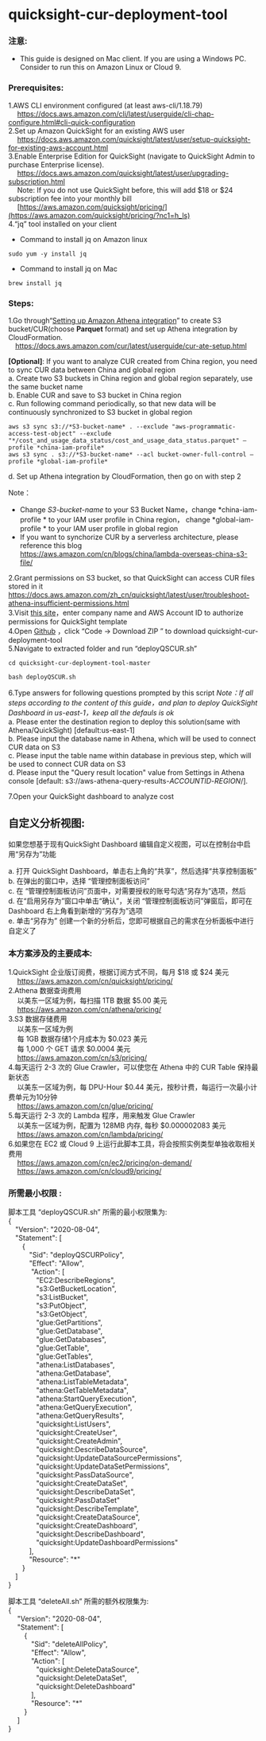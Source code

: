 # quicksight-cur-deployment-tool

### 注意: 

* This guide is designed on Mac client. If you are using a Windows PC. Consider to run this on Amazon Linux or Cloud 9.

### **Prerequisites:**

1.AWS CLI environment configured (at least aws-cli/1.18.79)  
&emsp;    https://docs.aws.amazon.com/cli/latest/userguide/cli-chap-configure.html#cli-quick-configuration  
2.Set up Amazon QuickSight for an existing AWS user  
&emsp;    https://docs.aws.amazon.com/quicksight/latest/user/setup-quicksight-for-existing-aws-account.html  
3.Enable Enterprise Edition for QuickSight (navigate to QuickSight Admin to purchase Enterprise license).  
&emsp;    https://docs.aws.amazon.com/quicksight/latest/user/upgrading-subscription.html  
&emsp;    Note: If you do not use QuickSight before, this will add $18 or $24 subscription fee into your monthly bill  
&emsp;    [https://aws.amazon.com/quicksight/pricing/](https://aws.amazon.com/quicksight/pricing/?nc1=h_ls)  
4.“jq” tool installed on your client  

*   Command to install jq on Amazon linux  

```
sudo yum -y install jq
```

*   Command to install jq on Mac  

```
brew install jq
```




### **Steps:**

1.Go through“[Setting up Amazon Athena integration](https://docs.aws.amazon.com/cur/latest/userguide/cur-ate-setup.html)” to create S3 bucket/CUR(choose **Parquet** format) and set up Athena integration by CloudFormation.  
&emsp;https://docs.aws.amazon.com/cur/latest/userguide/cur-ate-setup.html  

**[Optional]**: If you want to analyze CUR created from China region, you need to sync CUR data between China and global region  
a. Create two S3 buckets in China region and global region separately, use the same bucket name  
b. Enable CUR and save to S3 bucket in China region  
c. Run following command periodically, so that new data will be continuously synchronized to S3 bucket in global region  

```
aws s3 sync s3://*S3-bucket-name* . --exclude "aws-programmatic-access-test-object" --exclude "*/cost_and_usage_data_status/cost_and_usage_data_status.parquet" —profile *china-iam-profile*
aws s3 sync . s3://*S3-bucket-name* --acl bucket-owner-full-control —profile *global-iam-profile*
```

d. Set up Athena integration by CloudFormation, then go on with step 2  

Note：  

* Change *S3-bucket-name* to your S3 Bucket Name，change *china-iam-profile * to your IAM user profile in China region， change  *global-iam-profile * to your IAM user profile in global region
* If you want to synchorize CUR by a serverless architecture, please reference this blog  
https://aws.amazon.com/cn/blogs/china/lambda-overseas-china-s3-file/  

2.Grant permissions on S3 bucket, so that QuickSight can access CUR files stored in it
&emsp;    https://docs.aws.amazon.com/zh_cn/quicksight/latest/user/troubleshoot-athena-insufficient-permissions.html  
3.Visit [this site](https://d12s69h9il8nze.cloudfront.net/)，enter company name and AWS Account ID to authorize permissions for QuickSight template  
4.Open [Github](https://github.com/adamhucn/quicksight-cur-deployment-tool) ，click “Code → Download ZIP ” to download quicksight-cur-deployment-tool[](https://github.com/adamhucn/quicksight-cur-deployment-tool)  
5.Navigate to extracted folder and run “deployQSCUR.sh”  

```
cd quicksight-cur-deployment-tool-master
```
```
bash deployQSCUR.sh
```

6.Type answers for following questions prompted by this script
*Note：If all steps according to the content of this guide，and plan to deploy QuickSight Dashboard in us-east-1，keep all the defauls is ok*  
a. Please enter the destination region to deploy this solution(same with Athena/QuickSight) [default:us-east-1]  
b. Please input the database name in Athena, which will be used to connect CUR data on S3  
c. Please input the table name within database in previous step, which will be used to connect CUR data on S3  
d. Please input the "Query result location" value from Settings in Athena console [default: s3://aws-athena-query-results-*ACCOUNTID*-*REGION*/].  

7.Open your QuickSight dashboard to analyze cost  

## **自定义分析视图:**  

如果您想基于现有QuickSight Dashboard 编辑自定义视图，可以在控制台中启用“另存为”功能  

a. 打开 QuickSight Dashboard，单击右上角的“共享”，然后选择“共享控制面板”  
b. 在弹出的窗口中，选择 “管理控制面板访问”  
c. 在 “管理控制面板访问”页面中，对需要授权的账号勾选“另存为”选项，然后  
d. 在“启用另存为”窗口中单击“确认”，关闭 “管理控制面板访问”弹窗后，即可在 Dashboard 右上角看到新增的“另存为”选项  
e. 单击“另存为” 创建一个新的分析后，您即可根据自己的需求在分析面板中进行自定义了  

### 本方案涉及的主要成本:  

1.QuickSight 企业版订阅费，根据订阅方式不同，每月 $18 或 $24 美元  
&emsp;    https://aws.amazon.com/cn/quicksight/pricing/  
2.Athena 数据查询费用  
&emsp;    以美东一区域为例，每扫描 1TB 数据 $5.00 美元  
&emsp;    https://aws.amazon.com/cn/athena/pricing/  
3.S3 数据存储费用  
&emsp;    以美东一区域为例  
&emsp;    每 1GB 数据存储1个月成本为 $0.023 美元  
&emsp;    每 1,000 个 GET 请求 $0.0004 美元  
&emsp;    https://aws.amazon.com/cn/s3/pricing/  
4.每天运行 2-3 次的 Glue Crawler，可以使您在 Athena 中的 CUR Table 保持最新状态  
&emsp;    以美东一区域为例，每 DPU-Hour $0.44 美元，按秒计费，每运行一次最小计费单元为10分钟  
&emsp;    https://aws.amazon.com/cn/glue/pricing/  
5.每天运行 2-3 次的 Lambda 程序，用来触发 Glue Crawler  
&emsp;    以美东一区域为例，配置为 128MB 内存, 每秒 $0.000002083 美元  
&emsp;    https://aws.amazon.com/cn/lambda/pricing/  
6.如果您在 EC2 或 Cloud 9 上运行此脚本工具，将会按照实例类型单独收取相关费用  
&emsp;    https://aws.amazon.com/cn/ec2/pricing/on-demand/  
&emsp;    https://aws.amazon.com/cn/cloud9/pricing/  

### **所需最小权限 :**  

脚本工具 “deployQSCUR.sh” 所需的最小权限集为:  
{  
&emsp;"Version": "2020-08-04",  
&emsp;"Statement": [  
&emsp;&emsp;{  
&emsp;&emsp;&emsp;"Sid": "deployQSCURPolicy",  
&emsp;&emsp;&emsp;"Effect": "Allow",  
&emsp;&emsp;&emsp; "Action": [  
&emsp;&emsp;&emsp;&emsp;"EC2:DescribeRegions",  
&emsp;&emsp;&emsp;&emsp;"s3:GetBucketLocation",  
&emsp;&emsp;&emsp;&emsp;"s3:ListBucket",  
&emsp;&emsp;&emsp;&emsp;"s3:PutObject",  
&emsp;&emsp;&emsp;&emsp;"s3:GetObject",  
&emsp;&emsp;&emsp;&emsp;"glue:GetPartitions",  
&emsp;&emsp;&emsp;&emsp;"glue:GetDatabase",  
&emsp;&emsp;&emsp;&emsp;"glue:GetDatabases",  
&emsp;&emsp;&emsp;&emsp;"glue:GetTable",  
&emsp;&emsp;&emsp;&emsp;"glue:GetTables",  
&emsp;&emsp;&emsp;&emsp;"athena:ListDatabases",  
&emsp;&emsp;&emsp;&emsp;"athena:GetDatabase",  
&emsp;&emsp;&emsp;&emsp;"athena:ListTableMetadata",  
&emsp;&emsp;&emsp;&emsp;"athena:GetTableMetadata",  
&emsp;&emsp;&emsp;&emsp;"athena:StartQueryExecution",  
&emsp;&emsp;&emsp;&emsp;"athena:GetQueryExecution",  
&emsp;&emsp;&emsp;&emsp;"athena:GetQueryResults",  
&emsp;&emsp;&emsp;&emsp;"quicksight:ListUsers",  
&emsp;&emsp;&emsp;&emsp;"quicksight:CreateUser",  
&emsp;&emsp;&emsp;&emsp;"quicksight:CreateAdmin",  
&emsp;&emsp;&emsp;&emsp;"quicksight:DescribeDataSource",  
&emsp;&emsp;&emsp;&emsp;"quicksight:UpdateDataSourcePermissions",  
&emsp;&emsp;&emsp;&emsp;"quicksight:UpdateDataSetPermissions",  
&emsp;&emsp;&emsp;&emsp;"quicksight:PassDataSource",  
&emsp;&emsp;&emsp;&emsp;"quicksight:CreateDataSet",  
&emsp;&emsp;&emsp;&emsp;"quicksight:DescribeDataSet",  
&emsp;&emsp;&emsp;&emsp;"quicksight:PassDataSet"  
&emsp;&emsp;&emsp;&emsp;"quicksight:DescribeTemplate",  
&emsp;&emsp;&emsp;&emsp;"quicksight:CreateDataSource",  
&emsp;&emsp;&emsp;&emsp;"quicksight:CreateDashboard",  
&emsp;&emsp;&emsp;&emsp;"quicksight:DescribeDashboard",  
&emsp;&emsp;&emsp;&emsp;"quicksight:UpdateDashboardPermissions"  
&emsp;&emsp;&emsp;],  
&emsp;&emsp;&emsp;"Resource": "*"  
&emsp;&emsp;}  
&emsp;]  
}  

脚本工具 “deleteAll.sh” 所需的额外权限集为:  
{  
&emsp; "Version": "2020-08-04",  
&emsp; "Statement": [  
&emsp;&emsp; {  
&emsp;&emsp;&emsp; "Sid": "deleteAllPolicy",  
&emsp;&emsp;&emsp; "Effect": "Allow",  
&emsp;&emsp;&emsp; "Action": [  
&emsp;&emsp;&emsp;&emsp;"quicksight:DeleteDataSource",  
&emsp;&emsp;&emsp;&emsp;"quicksight:DeleteDataSet",  
&emsp;&emsp;&emsp;&emsp;"quicksight:DeleteDashboard"  
&emsp;&emsp;&emsp; ],  
&emsp;&emsp;&emsp; "Resource": "*"  
&emsp;&emsp; }  
&emsp; ]  
}  
